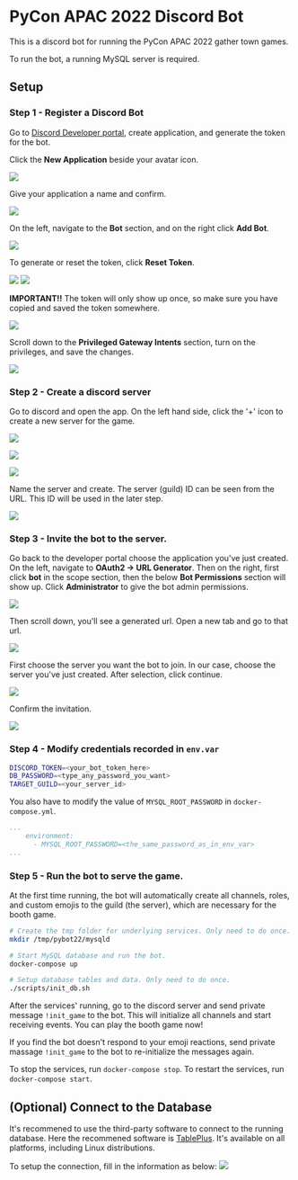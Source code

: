 # PyCon APAC 2022 Discord Bot

This is a discord bot for running the PyCon APAC 2022 gather town games.

To run the bot, a running MySQL server is required.

## Setup

### Step 1 - Register a Discord Bot
Go to [Discord Developer portal](https://discord.com/developers/applications), create application, and generate the token for the bot.

Click the **New Application** beside your avatar icon.

![](./figures/new_application.png)

Give your application a name and confirm.

![](./figures/confirm_application.png)

On the left, navigate to the **Bot** section, and on the right click **Add Bot**.

![](./figures/add_bot.png)

To generate or reset the token, click **Reset Token**.

![](./figures/reset_token.png)
![](./figures/confirm_reset_token.png)

**IMPORTANT!!** The token will only show up once, so make sure you have copied and saved the token somewhere.

![](./figures/copy_the_token.png)

Scroll down to the **Privileged Gateway Intents** section, turn on the privileges, and save the changes.

![](./figures/setup_intents.png)


### Step 2 - Create a discord server
Go to discord and open the app. On the left hand side, click the '+' icon to create a new server for the game.

![](./figures/create_server.png)

![](./figures/select_server_type.png)

![](./figures/select_ta_type.png)

Name the server and create. The server (guild) ID can be seen from the URL. This ID will be used in the later step.

![](./figures/name_the_server_and_create.png)

### Step 3 - Invite the bot to the server.
Go back to the developer portal choose the application you've just created.
On the left, navigate to **OAuth2 -> URL Generator**. Then on the right, first click **bot** in the scope section, then the below **Bot Permissions** section will show up. Click **Administrator** to give the bot admin permissions. 

![](./figures/gen_url_1.png)

Then scroll down, you'll see a generated url. Open a new tab and go to that url.

![](./figures/gen_url_2.png)

First choose the server you want the bot to join. In our case, choose the server you've just created. After selection, click continue.

![](./figures/invite_to_server.png)

Confirm the invitation.

![](./figures/confirm_invitation.png)


### Step 4 - Modify credentials recorded in `env.var`

``` bash
DISCORD_TOKEN=<your_bot_token_here>
DB_PASSWORD=<type_any_password_you_want>
TARGET_GUILD=<your_server_id>
```
You also have to modify the value of `MYSQL_ROOT_PASSWORD` in `docker-compose.yml`.
``` yaml
...
    environment:
      - MYSQL_ROOT_PASSWORD=<the_same_password_as_in_env_var>
...

```

### Step 5 - Run the bot to serve the game.

At the first time running, the bot will automatically create all channels, roles, and custom emojis to the guild (the server), which are necessary for the booth game.

``` bash
# Create the tmp folder for underlying services. Only need to do once.
mkdir /tmp/pybot22/mysqld

# Start MySQL database and run the bot.
docker-compose up

# Setup database tables and data. Only need to do once.
./scripts/init_db.sh
```

After the services' running, go to the discord server and send private message `!init_game` to the bot. This will initialize
all channels and start receiving events. You can play the booth game now!

If you find the bot doesn't respond to your emoji reactions, send private massage `!init_game` to the bot to re-initialize the messages again.

To stop the services, run `docker-compose stop`.
To restart the services, run `docker-compose start`.

## (Optional) Connect to the Database
It's recommened to use the third-party software to connect to the running database.
Here the recommened software is [TablePlus](https://tableplus.com/download). It's available on all platforms, including Linux distributions.

To setup the connection, fill in the information as below:
![](./figures/tableplus_setup.png)
